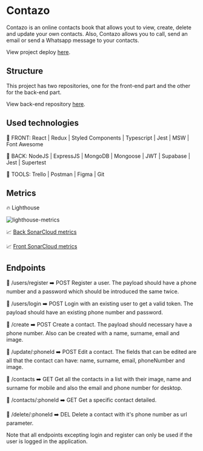 # Contazo

Contazo is an online contacts book that allows yout to view, create, delete and update your own contacts. Also, Contazo allows you to call, send an email or send a Whatsapp message to your contacts.

View project deploy [here](https://contazo.netlify.app/).

## Structure

This project has two repositories, one for the front-end part and the other for the back-end part.

View back-end repository [here](https://github.com/aronilie/contazo-back).

## Used technologies

🔸 FRONT:
React | Redux | Styled Components | Typescript | Jest | MSW | Font Awesome

🔸 BACK:
NodeJS | ExpressJS | MongoDB | Mongoose | JWT | Supabase | Jest | Supertest

🔸 TOOLS:
Trello | Postman | Figma | Git

## Metrics

🔥 Lighthouse

![lighthouse-metrics](https://user-images.githubusercontent.com/105882007/192598265-766e0b2f-baf5-499e-9b73-28b69b3ef966.png)

📈 [Back SonarCloud metrics](https://sonarcloud.io/summary/new_code?id=isdi-coders-2022_Aron-Ilie_Back-Final-Project-202207-BCN)

📈 [Front SonarCloud metrics](https://sonarcloud.io/summary/new_code?id=isdi-coders-2022_Aron-Ilie_Front-Final-Project-202207-BCN)

## Endpoints

🔹 /users/register ➡️ POST
Register a user. The payload should have a phone number and a password which should be introduced the same twice.

🔹 /users/login ➡️ POST
Login with an existing user to get a valid token. The payload should have an existing phone number and password.

🔹 /create ➡️ POST
Create a contact. The payload should necessary have a phone number. Also can be created with a name, surname, email and image.

🔹 /update/:phoneId ➡️ POST
Edit a contact. The fields that can be edited are all that the contact can have: name, surname, email, phoneNumber and image.

🔹 /contacts ➡️ GET
Get all the contacts in a list with their image, name and surname for mobile and also the email and phone number for desktop.

🔹 /contacts/:phoneId  ➡️ GET
Get a specific contact detailed.

🔹 /delete/:phoneId ➡️ DEL
Delete a contact with it's phone number as url parameter.

Note that all endpoints excepting login and register can only be used if the user is logged in the application.
